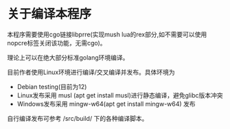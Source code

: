 # 关于编译本程序

本程序需要使用cgo链接libprre(实现mush lua的rex部分,如不需要可以使用nopcre标签关闭该功能，无需cgo)。

理论上可以在绝大部分标准golang环境编译。

目前作者使用Linux环境进行编译/交叉编译并发布。具体环境为

* Debian testing(目前为12)
* Linux发布采用 musl (apt get install musl)进行静态编译，避免glibc版本冲突
* Windows发布采用 mingw-w64(apt get install mingw-w64) 发布

自行编译发布可参考 /src/build/ 下的各种编译脚本。
